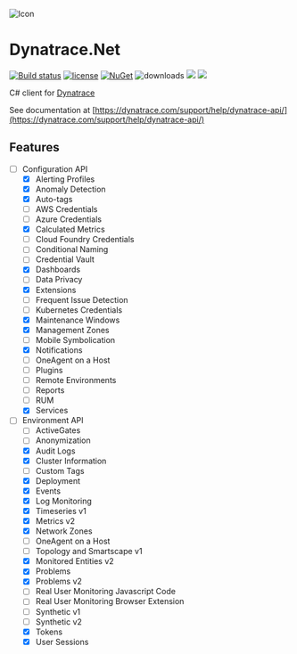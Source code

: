 ![Icon](https://i.imgur.com/qMwX65s.jpg)
# Dynatrace.Net 
[![Build status](https://ci.appveyor.com/api/projects/status/580qa5qts41o6fv7?svg=true)](https://ci.appveyor.com/project/lvermeulen/dynatrace-net)
 [![license](https://img.shields.io/github/license/lvermeulen/Dynatrace.Net.svg?maxAge=2592000)](https://github.com/lvermeulen/Dynatrace.Net/blob/master/LICENSE)
 [![NuGet](https://img.shields.io/nuget/vpre/Api.Dynatrace.Net.svg?maxAge=2592000)](https://www.nuget.org/packages/Api.Dynatrace.Net/)
 ![downloads](https://img.shields.io/nuget/dt/Api.Dynatrace.Net)
 ![](https://img.shields.io/badge/.net-4.5.2-yellowgreen.svg) ![](https://img.shields.io/badge/netstandard-1.4-yellowgreen.svg)

C# client for [Dynatrace](https://dynatrace.com/)

See documentation at [https://dynatrace.com/support/help/dynatrace-api/](https://dynatrace.com/support/help/dynatrace-api/)

## Features
* [ ] Configuration API
  * [X] Alerting Profiles
  * [X] Anomaly Detection
  * [X] Auto-tags
  * [ ] AWS Credentials
  * [ ] Azure Credentials
  * [X] Calculated Metrics
  * [ ] Cloud Foundry Credentials
  * [ ] Conditional Naming
  * [ ] Credential Vault
  * [X] Dashboards
  * [ ] Data Privacy
  * [X] Extensions
  * [ ] Frequent Issue Detection
  * [ ] Kubernetes Credentials
  * [X] Maintenance Windows
  * [X] Management Zones
  * [ ] Mobile Symbolication
  * [X] Notifications
  * [ ] OneAgent on a Host
  * [ ] Plugins
  * [ ] Remote Environments
  * [ ] Reports
  * [ ] RUM
  * [X] Services
* [ ] Environment API
  * [ ] ActiveGates
  * [ ] Anonymization
  * [X] Audit Logs
  * [X] Cluster Information
  * [ ] Custom Tags
  * [X] Deployment
  * [X] Events
  * [X] Log Monitoring
  * [X] Timeseries v1
  * [X] Metrics v2
  * [X] Network Zones
  * [ ] OneAgent on a Host
  * [ ] Topology and Smartscape v1
  * [X] Monitored Entities v2
  * [X] Problems
  * [X] Problems v2
  * [ ] Real User Monitoring Javascript Code
  * [ ] Real User Monitoring Browser Extension
  * [ ] Synthetic v1
  * [ ] Synthetic v2
  * [X] Tokens
  * [X] User Sessions
